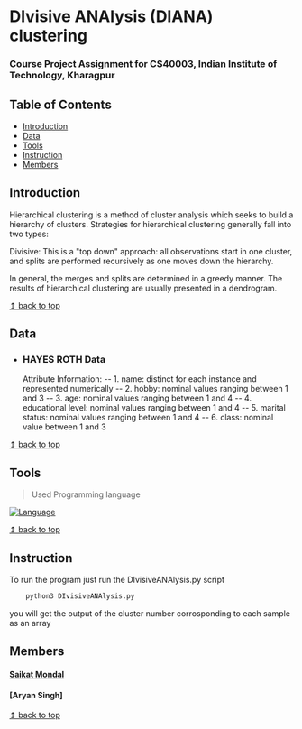# DIvisive ANAlysis (DIANA) clustering

### Course Project Assignment for CS40003, Indian Institute of Technology, Kharagpur


## Table of Contents
- [Introduction](#Introduction)
- [Data](#Data)
- [Tools](#Tools)
- [Instruction](#Instruction)
- [Members](#Members)

## Introduction

Hierarchical clustering is a method of cluster analysis which seeks to build a hierarchy of clusters. Strategies for hierarchical clustering generally fall into two types:

   Divisive: This is a "top down" approach: all observations start in one cluster, and splits are performed recursively as one moves down the hierarchy.

In general, the merges and splits are determined in a greedy manner. The results of hierarchical clustering are usually presented in a dendrogram.

[↥ back to top](#table-of-contents)

## Data  

- ### HAYES ROTH Data
	Attribute Information:
	-- 1. name: distinct for each instance and represented numerically
	-- 2. hobby: nominal values ranging between 1 and 3
	-- 3. age: nominal values ranging between 1 and 4
	-- 4. educational level: nominal values ranging between 1 and 4
	-- 5. marital status: nominal values ranging between 1 and 4
	-- 6. class: nominal value between 1 and 3


[↥ back to top](#table-of-contents)


## Tools

> Used Programming language 

[![Language](https://img.shields.io/badge/python-3.5-009900.svg)](https://docs.python.org/3/)

[↥ back to top](#table-of-contents)

## Instruction

To run the program just run the DIvisiveANAlysis.py script
```bash
	python3 DIvisiveANAlysis.py 
```
you will get the output of the cluster number corrosponding to each sample as an array

## Members

#### [Saikat Mondal](https://github.com/Saikat2019) 
#### [Aryan Singh]


[↥ back to top](#table-of-contents)
